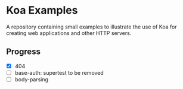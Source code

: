 # Koa Examples

  A repository containing small examples to illustrate the use of Koa
  for creating web applications and other HTTP servers.

## Progress  
+ [x] 404
+ [ ] base-auth: supertest to be removed
+ [ ] body-parsing  
